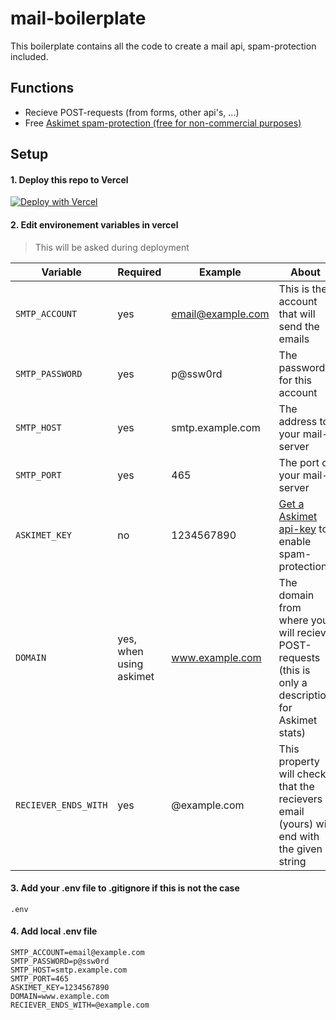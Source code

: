 # mail-boilerplate

This boilerplate contains all the code to create a mail api, spam-protection included.

## Functions
- Recieve POST-requests (from forms, other api's, ...)
- Free [Askimet spam-protection (free for non-commercial purposes)](https://akismet.com/signup/?plan=developer)

## Setup
#### 1. Deploy this repo to Vercel

[![Deploy with Vercel](https://vercel.com/button)](https://vercel.com/new/git/external?repository-url=https%3A%2F%2Fgithub.com%2Flennertderyck%2Fmail-boilerplate&env=SMTP_ACCOUNT,SMTP_PASSWORD,SMTP_HOST,SMTP_PORT,ASKIMET_KEY,DOMAIN,RECIEVER_ENDS_WITH&envDescription=(Required)%20options%20for%20the%20application&envLink=https%3A%2F%2Fgithub.com%2Flennertderyck%2Fmail-boilerplate%233-edit-environement-variables-in-vercel&project-name=fwd-yourdomain-com&repo-name=fwd.yourdomain.com)

#### 2. Edit environement variables in vercel

> This will be asked during deployment

|Variable|Required|Example|About|
|--------|--------|-------|-----|
|```SMTP_ACCOUNT```         | yes                       | email@example.com     | This is the account that will send the emails
|```SMTP_PASSWORD```        | yes                       | p@ssw0rd              | The password for this account
|```SMTP_HOST```            | yes                       | smtp.example.com      | The address to your mail-server
|```SMTP_PORT```            | yes                       | 465                   | The port of your mail-server
|```ASKIMET_KEY```          | no                        | 1234567890            | [Get a Askimet api-key](https://akismet.com/signup/?plan=developer) to enable spam-protection
|```DOMAIN```               | yes, when using askimet   | www.example.com       | The domain from where you will recieve POST-requests (this is only a description for Askimet stats)
|```RECIEVER_ENDS_WITH```   | yes                       | @example.com          | This property will check that the recievers email (yours) will end with the given string

#### 3. Add your .env file to .gitignore if this is not the case
```
.env
```

#### 4. Add local .env file
```
SMTP_ACCOUNT=email@example.com
SMTP_PASSWORD=p@ssw0rd
SMTP_HOST=smtp.example.com
SMTP_PORT=465
ASKIMET_KEY=1234567890
DOMAIN=www.example.com
RECIEVER_ENDS_WITH=@example.com 
```
